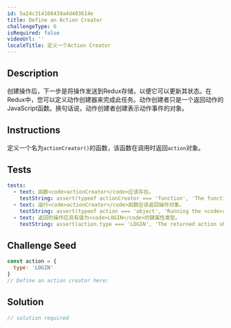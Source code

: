 ```yaml
---
id: 5a24c314108439a4d403614e
title: Define an Action Creator
challengeType: 6
isRequired: false
videoUrl: ''
localeTitle: 定义一个Action Creator
---
```


## Description
<section id="description">创建操作后，下一步是将操作发送到Redux存储，以便它可以更新其状态。在Redux中，您可以定义动作创建器来完成此任务。动作创建者只是一个返回动作的JavaScript函数。换句话说，动作创建者创建表示动作事件的对象。 </section>

## Instructions
<section id="instructions">定义一个名为<code>actionCreator()</code>的函数，该函数在调用时返回<code>action</code>对象。 </section>

## Tests
<section id='tests'>

```yml
tests:
  - text: 函数<code>actionCreator</code>应该存在。
    testString: assert(typeof actionCreator === 'function', 'The function <code>actionCreator</code> should exist.');
  - text: 运行<code>actionCreator</code>函数应该返回操作对象。
    testString: assert(typeof action === 'object', 'Running the <code>actionCreator</code> function should return the action object.');
  - text: 返回的操作应具有值为<code>LOGIN</code>的键属性类型。
    testString: assert(action.type === 'LOGIN', 'The returned action should have a key property type with value <code>LOGIN</code>.');

```

</section>

## Challenge Seed
<section id='challengeSeed'>

<div id='jsx-seed'>

```jsx
const action = {
  type: 'LOGIN'
}
// Define an action creator here:

```

</div>



</section>

## Solution
<section id='solution'>

```js
// solution required
```
</section>
